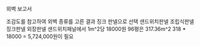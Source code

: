외벽 보고서

조감도를 참고하여 외벽 종류를 고른 결과 징크 판넬으로 선택
샌드위치판넬 조립식판넬 징크판넬 외장판넬 샌드위치패널에서 1m^2당 18000원
96평은 317.36m^2
318 * 18000 = 5,724,000원이 필요
